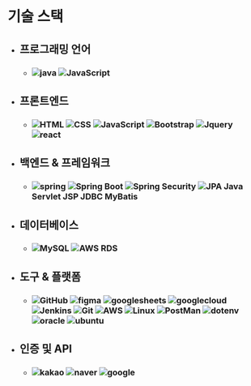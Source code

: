 # 기술 스택
- ##  프로그래밍 언어
  - ### ![java](https://img.shields.io/badge/java-007396?style=flat-square&logo=java&logoColor=white)  ![JavaScript](https://img.shields.io/badge/JavaScript-F7DF1E?logo=javascript&logoColor=black)  
- ## 프론트엔드
  - ### ![HTML](https://img.shields.io/badge/HTML-E34F26?logo=html5&logoColor=white) ![CSS](https://img.shields.io/badge/CSS-1572B6?logo=css3&logoColor=white) ![JavaScript](https://img.shields.io/badge/JavaScript-F7DF1E?logo=javascript&logoColor=black) ![Bootstrap](https://img.shields.io/badge/Bootstrap-7952B3?logo=bootstrap&logoColor=white) ![Jquery](https://img.shields.io/badge/jQuery-0769AD?style=flat-square&logo=jQuery&logoColor=white)  ![react](https://img.shields.io/badge/React-61DAFB?style=flat-square&logo=React&logoColor=black)
- ## 백엔드 & 프레임워크
  - ### ![spring](https://img.shields.io/badge/Spring-6DB33F?style=flat-square&logo=Spring&logoColor=white)  ![Spring Boot](https://img.shields.io/badge/Spring%20Boot-6DB33F?logo=springboot&logoColor=white)  ![Spring Security](https://img.shields.io/badge/Spring%20Security-6DB33F?logo=springsecurity&logoColor=white)  ![JPA](https://img.shields.io/badge/JPA-6DB33F?logo=hibernate&logoColor=white)  Java Servlet   JSP   JDBC   MyBatis 
- ## 데이터베이스
  - ### ![MySQL](https://img.shields.io/badge/MySQL-4479A1?logo=mysql&logoColor=white)  ![AWS RDS](https://img.shields.io/badge/AWS%20RDS-232F3E?logo=amazonaws&logoColor=white)
- ## 도구 & 플랫폼
  - ### ![GitHub](https://img.shields.io/badge/GitHub-181717?logo=github&logoColor=white) ![figma](https://img.shields.io/badge/figma-F24E1E?logo=figma&logoColor=black) ![googlesheets](https://img.shields.io/badge/googlesheets-34A853?logo=googlesheets&logoColor=white) ![googlecloud](https://img.shields.io/badge/googlecloud-4285F4?style=flat-square&logo=googlecloud&logoColor=white)  ![Jenkins](https://img.shields.io/badge/Jenkins-D24939?logo=jenkins&logoColor=white)  ![Git](https://img.shields.io/badge/Git-F05032?logo=git&logoColor=white)  ![AWS](https://img.shields.io/badge/AWS-232F3E?logo=amazonaws&logoColor=white)  ![Linux](https://img.shields.io/badge/Linux-FCC624?style=flat-square&logo=linux&logoColor=black)  ![PostMan](https://img.shields.io/badge/Postman-FF6C37?style=flat-square&logo=Postman&logoColor=white)  ![dotenv](https://img.shields.io/badge/dotenv-ECD53F?logo=dotenv&logoColor=black)  ![oracle](https://img.shields.io/badge/oracle-F80000?logo=oracle&logoColor=white)  ![ubuntu](https://img.shields.io/badge/ubuntu-E95420?logo=oracle&logoColor=white)

- ## 인증 및 API
  - ### ![kakao](https://img.shields.io/badge/kakao%20API-FFCD00?style=flat-square&logo=kakao&logoColor=black) ![naver](https://img.shields.io/badge/naver%20API-03C75A?style=flat-square&logo=naver&logoColor=white) ![google](https://img.shields.io/badge/google%20API-4285F4?style=flat-square&logo=google&logoColor=white) 
